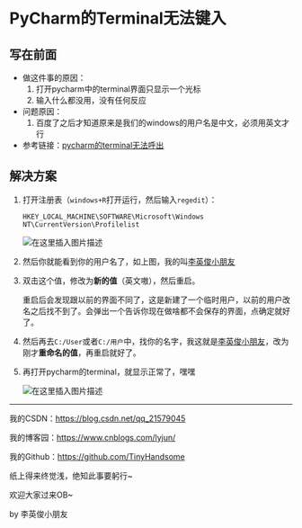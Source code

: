 # PyCharm的Terminal无法键入

## 写在前面

- 做这件事的原因：
  1. 打开pycharm中的terminal界面只显示一个光标
  2. 输入什么都没用，没有任何反应
- 问题原因：
  1. 百度了之后才知道原来是我们的windows的用户名是中文，必须用英文才行
- 参考链接：[pycharm的terminal无法呼出](https://blog.csdn.net/qq_44111565/article/details/106605705)

## 解决方案

1. 打开注册表（`windows+R`打开运行，然后输入`regedit`）：

   `HKEY_LOCAL_MACHINE\SOFTWARE\Microsoft\Windows NT\CurrentVersion\Profilelist`

   ![在这里插入图片描述](https://img-blog.csdnimg.cn/20210117220938456.png?x-oss-process=image/watermark,type_ZmFuZ3poZW5naGVpdGk,shadow_10,text_aHR0cHM6Ly9ibG9nLmNzZG4ubmV0L3FxXzIxNTc5MDQ1,size_16,color_FFFFFF,t_70)

2. 然后你就能看到你的用户名了，如上图，我的叫<u>李英俊小朋友</u>

3. 双击这个值，修改为**新的值**（英文嗷），然后重启。

   重启后会发现跟以前的界面不同了，这是新建了一个临时用户，以前的用户改名之后找不到了。会弹出一个告诉你现在做啥都不会保存的界面，点确定就好了。

4. 然后再去`C:/User`或者`C:/用户`中，找你的名字，我这就是<u>李英俊小朋友</u>，改为刚才**重命名的值**，再重启就好了。

5. 再打开pycharm的terminal，就显示正常了，嘿嘿

   ![在这里插入图片描述](https://img-blog.csdnimg.cn/20210117221429311.png?x-oss-process=image/watermark,type_ZmFuZ3poZW5naGVpdGk,shadow_10,text_aHR0cHM6Ly9ibG9nLmNzZG4ubmV0L3FxXzIxNTc5MDQ1,size_16,color_FFFFFF,t_70)

---

我的CSDN：https://blog.csdn.net/qq_21579045

我的博客园：https://www.cnblogs.com/lyjun/

我的Github：https://github.com/TinyHandsome

纸上得来终觉浅，绝知此事要躬行~

欢迎大家过来OB~

by 李英俊小朋友
